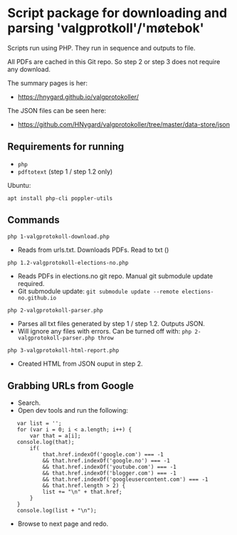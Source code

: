 # Script package for downloading and parsing 'valgprotkoll'/'møtebok'

Scripts run using PHP. They run in sequence and outputs to file.

All PDFs are cached in this Git repo. So step 2 or step 3 does not require any download.

The summary pages is her:

- https://hnygard.github.io/valgprotokoller/

The JSON files can be seen here:

- https://github.com/HNygard/valgprotokoller/tree/master/data-store/json


## Requirements for running

- `php`
- `pdftotext` (step 1 / step 1.2 only)

Ubuntu:

`apt install php-cli poppler-utils`

## Commands

`php 1-valgprotokoll-download.php`

- Reads from urls.txt. Downloads PDFs. Read to txt ()

`php 1.2-valgprotokoll-elections-no.php`

- Reads PDFs in elections.no git repo. Manual git submodule update required.
- Git submodule update: `git submodule update --remote elections-no.github.io`

`php 2-valgprotokoll-parser.php`

- Parses all txt files generated by step 1 / step 1.2. Outputs JSON.
- Will ignore any files with errors. Can be turned off with: `php 2-valgprotokoll-parser.php throw`

`php 3-valgprotokoll-html-report.php`
- Created HTML from JSON ouput in step 2.

## Grabbing URLs from Google

- Search. 
- Open dev tools and run the following:
```var a = document.getElementsByTagName('a');
   var list = '';
   for (var i = 0; i < a.length; i++) {
       var that = a[i];
   console.log(that);
       if(
           that.href.indexOf('google.com') === -1
           && that.href.indexOf('google.no') === -1
           && that.href.indexOf('youtube.com') === -1
           && that.href.indexOf('blogger.com') === -1
           && that.href.indexOf('googleusercontent.com') === -1
           && that.href.length > 2) {
           list += "\n" + that.href;
       }
   }
   console.log(list + "\n");
```
- Browse to next page and redo.